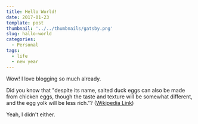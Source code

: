 ```yaml
---
title: Hello World!
date: 2017-01-23
template: post
thumbnail: '../../thumbnails/gatsby.png'
slug: hallo-world
categories:
  - Personal
tags:
  - life
  - new year
---
```


Wow! I love blogging so much already.

Did you know that "despite its name, salted duck eggs can also be made from
chicken eggs, though the taste and texture will be somewhat different, and the
egg yolk will be less rich."?
([Wikipedia Link](https://en.wikipedia.org/wiki/Salted_duck_egg))

Yeah, I didn't either.
